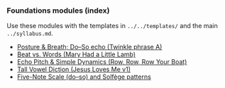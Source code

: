 ### Foundations modules (index)

Use these modules with the templates in `../../templates/` and the main `../syllabus.md`.

- [Posture & Breath; Do–So echo (Twinkle phrase A)](01-posture-breath-do-so-twinkle-a.md)
- [Beat vs. Words (Mary Had a Little Lamb)](02-beat-vs-words-mary-had-a-little-lamb.md)
- [Echo Pitch & Simple Dynamics (Row, Row, Row Your Boat)](03-echo-pitch-dynamics-row-your-boat.md)
- [Tall Vowel Diction (Jesus Loves Me v1)](04-tall-vowel-diction-jesus-loves-me.md)
- [Five-Note Scale (do–so) and Solfège patterns](05-five-note-scale-solfege-patterns.md)
<!-- Continue adding modules 06–20 following syllabus topics -->

